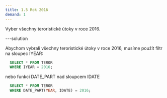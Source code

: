 ```yaml
---
title: 1.5 Rok 2016
demand: 1
---
```


Vyber všechny teroristické útoky v roce 2016.

---solution

Abychom vybrali všechny teroristické útoky v roce 2016, musíme použít filtr na sloupec IYEAR:

```sql
  SELECT * FROM TEROR
  WHERE IYEAR = 2016;
```

nebo funkci DATE_PART nad sloupcem IDATE

```sql
  SELECT * FROM TEROR
  WHERE DATE_PART(YEAR, IDATE) = 2016;
```

